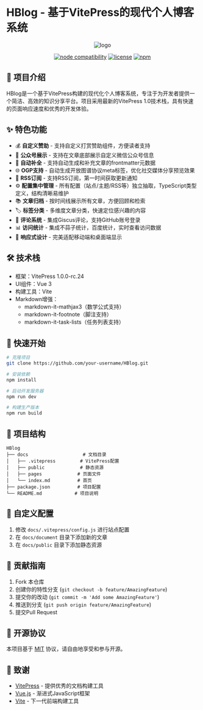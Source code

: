 # HBlog - 基于VitePress的现代个人博客系统

<p align="center">
  <img src="https://raw.githubusercontent.com/hk-hub/HBlog/main/docs/public/logo.png" alt="logo">
</p>

<p align="center">
  <a href="https://nodejs.org/en/about/releases/"><img src="https://img.shields.io/node/v/vitepress" alt="node compatibility"></a>
  <a href="https://github.com/vuejs/vitepress/blob/main/LICENSE"><img src="https://img.shields.io/npm/l/vitepress" alt="license"></a>
  <a href="https://www.npmjs.com/package/vitepress"><img src="https://img.shields.io/npm/v/vitepress" alt="npm"></a>
</p>

## 📝 项目介绍

HBlog是一个基于VitePress构建的现代化个人博客系统，专注于为开发者提供一个简洁、高效的知识分享平台。项目采用最新的VitePress 1.0技术栈，具有快速的页面响应速度和优秀的开发体验。

## ✨ 特色功能

- 💰 **自定义赞助** - 支持自定义打赏赞助组件，方便读者支持
- 📢 **公众号展示** - 支持在文章底部展示自定义微信公众号信息
- 📝 **自动补全** - 支持自动生成和补充文章的frontmatter元数据
- 🌐 **OGP支持** - 自动生成开放图谱协议meta标签，优化社交媒体分享预览效果
- 📰 **RSS订阅** - 支持RSS订阅，第一时间获取更新通知
- ⚙️ **配置集中管理** - 所有配置（站点/主题/RSS等）独立抽取，TypeScript类型定义，结构清晰易维护
- 📚 **文章归档** - 按时间线展示所有文章，方便回顾和检索
- 🏷️ **标签分类** - 多维度文章分类，快速定位感兴趣的内容
- 💬 **评论系统** - 集成Giscus评论，支持GitHub账号登录
- 📊 **访问统计** - 集成不蒜子统计，百度统计，实时查看访问数据
- 📱 **响应式设计** - 完美适配移动端和桌面端显示

## 🛠️ 技术栈

- 框架：VitePress 1.0.0-rc.24
- UI组件：Vue 3
- 构建工具：Vite
- Markdown增强：
  - markdown-it-mathjax3（数学公式支持）
  - markdown-it-footnote（脚注支持）
  - markdown-it-task-lists（任务列表支持）

## 🚀 快速开始

```bash
# 克隆项目
git clone https://github.com/your-username/HBlog.git

# 安装依赖
npm install

# 启动开发服务器
npm run dev

# 构建生产版本
npm run build
```

## 📖 项目结构

```
HBlog
├── docs                    # 文档目录
│   ├── .vitepress         # VitePress配置
│   ├── public             # 静态资源
│   ├── pages             # 页面文件
│   └── index.md          # 首页
├── package.json          # 项目配置
└── README.md            # 项目说明
```

## 🔧 自定义配置

1. 修改 `docs/.vitepress/config.js` 进行站点配置
2. 在 `docs/document` 目录下添加新的文章
3. 在 `docs/public` 目录下添加静态资源

## 🤝 贡献指南

1. Fork 本仓库
2. 创建你的特性分支 (`git checkout -b feature/AmazingFeature`)
3. 提交你的改动 (`git commit -m 'Add some AmazingFeature'`)
4. 推送到分支 (`git push origin feature/AmazingFeature`)
5. 提交Pull Request

## 📄 开源协议

本项目基于 [MIT](LICENSE) 协议，请自由地享受和参与开源。

## 🙏 致谢

- [VitePress](https://vitepress.dev/) - 提供优秀的文档构建工具
- [Vue.js](https://vuejs.org/) - 渐进式JavaScript框架
- [Vite](https://vitejs.dev/) - 下一代前端构建工具
